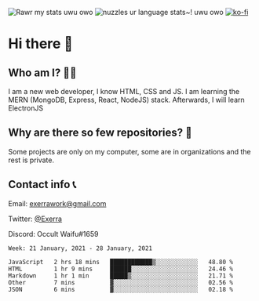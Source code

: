 ![Rawr my stats uwu owo](https://github-readme-stats.vercel.app/api?username=Exerra&show_icons=true&theme=buefy)
![nuzzles ur language stats~! uwu owo](https://github-readme-stats.vercel.app/api/top-langs/?username=Exerra&layout=compact)
[![ko-fi](https://www.ko-fi.com/img/githubbutton_sm.svg)](https://ko-fi.com/X8X130H96)
# Hi there 👋
## Who am I? 🙋‍♀️
I am a new web developer, I know HTML, CSS and JS. I am learning the MERN (MongoDB, Express, React, NodeJS) stack. Afterwards, I will learn ElectronJS
## Why are there so few repositories? 🤔
Some projects are only on my computer, some are in organizations and the rest is private.
## Contact info 📞
Email: [exerrawork@gmail.com](mailto:exerrawork@gmail.com)

Twitter: [@Exerra](https://twitter.com/exerra)

Discord: Occult Waifu#1659

<!--START_SECTION:waka-->
```text
Week: 21 January, 2021 - 28 January, 2021

JavaScript   2 hrs 18 mins   ████████████▒░░░░░░░░░░░░   48.80 % 
HTML         1 hr 9 mins     ██████░░░░░░░░░░░░░░░░░░░   24.46 % 
Markdown     1 hr 1 min      █████▒░░░░░░░░░░░░░░░░░░░   21.71 % 
Other        7 mins          ▓░░░░░░░░░░░░░░░░░░░░░░░░   02.56 % 
JSON         6 mins          ▓░░░░░░░░░░░░░░░░░░░░░░░░   02.18 % 
```
<!--END_SECTION:waka-->
